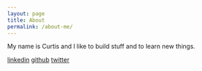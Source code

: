 ```yaml
---
layout: page
title: About
permalink: /about-me/
---
```


My name is Curtis and I like to build stuff and to learn new things.

[linkedin](https://www.linkedin.com/in/cedmond/)
[github](https://github.com/tehcurtis)
[twitter](https://twitter.com/tehcurtis)
